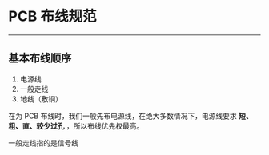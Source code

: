

# PCB 布线规范



---

## 基本布线顺序

1. 电源线
2. 一般走线
3. 地线（敷铜）

在为 PCB 布线时，我们一般先布电源线，在绝大多数情况下，电源线要求 **短、粗、直、较少过孔** ，所以布线优先权最高。

一般走线指的是信号线

